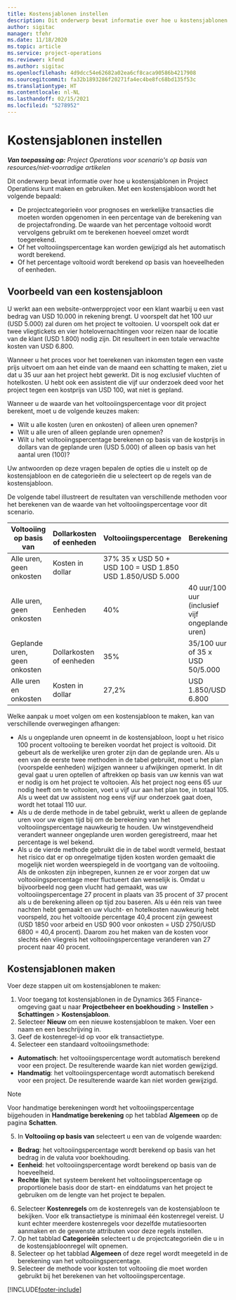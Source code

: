```yaml
---
title: Kostensjablonen instellen
description: Dit onderwerp bevat informatie over hoe u kostensjablonen in Project Operations kunt maken en gebruiken.
author: sigitac
manager: tfehr
ms.date: 11/18/2020
ms.topic: article
ms.service: project-operations
ms.reviewer: kfend
ms.author: sigitac
ms.openlocfilehash: 4d9dcc54e62682a02ea6cf8caca90586b4217908
ms.sourcegitcommit: fa32b1893286f20271fa4ec4be8fc68bd135f53c
ms.translationtype: HT
ms.contentlocale: nl-NL
ms.lasthandoff: 02/15/2021
ms.locfileid: "5278952"
---
```

# <a name="set-up-cost-templates"></a>Kostensjablonen instellen

_**Van toepassing op:** Project Operations voor scenario's op basis van resources/niet-voorradige artikelen_


Dit onderwerp bevat informatie over hoe u kostensjablonen in Project Operations kunt maken en gebruiken. Met een kostensjabloon wordt het volgende bepaald:

- De projectcategorieën voor prognoses en werkelijke transacties die moeten worden opgenomen in een percentage van de berekening van de projectafronding. De waarde van het percentage voltooid wordt vervolgens gebruikt om te berekenen hoeveel omzet wordt toegerekend.
- Of het voltooiingspercentage kan worden gewijzigd als het automatisch wordt berekend.
- Of het percentage voltooid wordt berekend op basis van hoeveelheden of eenheden.

## <a name="cost-template-example"></a>Voorbeeld van een kostensjabloon

U werkt aan een website-ontwerpproject voor een klant waarbij u een vast bedrag van USD 10.000 in rekening brengt. U voorspelt dat het 100 uur (USD 5.000) zal duren om het project te voltooien. U voorspelt ook dat er twee vliegtickets en vier hotelovernachtingen voor reizen naar de locatie van de klant (USD 1.800) nodig zijn. Dit resulteert in een totale verwachte kosten van USD 6.800.

Wanneer u het proces voor het toerekenen van inkomsten tegen een vaste prijs uitvoert om aan het einde van de maand een schatting te maken, ziet u dat u 35 uur aan het project hebt gewerkt. Dit is nog exclusief vluchten of hotelkosten. U hebt ook een assistent die vijf uur onderzoek deed voor het project tegen een kostprijs van USD 100, wat niet is gepland.

Wanneer u de waarde van het voltooiingspercentage voor dit project berekent, moet u de volgende keuzes maken:

- Wilt u alle kosten (uren en onkosten) of alleen uren opnemen?
- Wilt u alle uren of alleen geplande uren opnemen?
- Wilt u het voltooiingspercentage berekenen op basis van de kostprijs in dollars van de geplande uren (USD 5.000) of alleen op basis van het aantal uren (100)?

Uw antwoorden op deze vragen bepalen de opties die u instelt op de kostensjabloon en de categorieën die u selecteert op de regels van de kostensjabloon.

De volgende tabel illustreert de resultaten van verschillende methoden voor het berekenen van de waarde van het voltooiingspercentage voor dit scenario.

| Voltooiing op basis van | Dollarkosten of eenheden | Voltooiingspercentage | Berekening |
| --- | --- | --- | --- |
| Alle uren, geen onkosten | Kosten in dollar | 37% 35 x USD 50 + USD 100 = USD 1.850 USD 1.850/USD 5.000 |
| Alle uren, geen onkosten | Eenheden | 40% | 40 uur/100 uur (inclusief vijf ongeplande uren) |
| Geplande uren, geen onkosten | Dollarkosten of eenheden | 35% | 35/100 uur of 35 x USD 50/5.000 |
| Alle uren en onkosten | Kosten in dollar | 27,2% | USD 1.850/USD 6.800 |

Welke aanpak u moet volgen om een kostensjabloon te maken, kan van verschillende overwegingen afhangen:

- Als u ongeplande uren opneemt in de kostensjabloon, loopt u het risico 100 procent voltooiing te bereiken voordat het project is voltooid. Dit gebeurt als de werkelijke uren groter zijn dan de geplande uren. Als u een van de eerste twee methoden in de tabel gebruikt, moet u het plan (voorspelde eenheden) wijzigen wanneer u afwijkingen opmerkt. In dit geval gaat u uren optellen of aftrekken op basis van uw kennis van wat er nodig is om het project te voltooien. Als het project nog eens 65 uur nodig heeft om te voltooien, voet u vijf uur aan het plan toe, in totaal 105. Als u weet dat uw assistent nog eens vijf uur onderzoek gaat doen, wordt het totaal 110 uur.
- Als u de derde methode in de tabel gebruikt, werkt u alleen de geplande uren voor uw eigen tijd bij om de berekening van het voltooiingspercentage nauwkeurig te houden. Uw winstgevendheid verandert wanneer ongeplande uren worden geregistreerd, maar het percentage is wel bekend.
- Als u de vierde methode gebruikt die in de tabel wordt vermeld, bestaat het risico dat er op onregelmatige tijden kosten worden gemaakt die mogelijk niet worden weerspiegeld in de voortgang van de voltooiing. Als de onkosten zijn inbegrepen, kunnen ze er voor zorgen dat uw voltooiingspercentage meer fluctueert dan wenselijk is. Omdat u bijvoorbeeld nog geen vlucht had gemaakt, was uw voltooiingspercentage 27 procent in plaats van 35 procent of 37 procent als u de berekening alleen op tijd zou baseren. Als u één reis van twee nachten hebt gemaakt en uw vlucht- en hotelkosten nauwkeurig hebt voorspeld, zou het voltooide percentage 40,4 procent zijn geweest (USD 1850 voor arbeid en USD 900 voor onkosten = USD 2750/USD 6800 = 40,4 procent). Daarom zou het maken van de kosten voor slechts één vliegreis het voltooiingspercentage veranderen van 27 procent naar 40 procent.

## <a name="create-cost-templates"></a>Kostensjablonen maken
Voer deze stappen uit om kostensjablonen te maken:

1. Voor toegang tot kostensjablonen in de Dynamics 365 Finance-omgeving gaat u naar **Projectbeheer en boekhouding** > **Instellen** > **Schattingen** > **Kostensjabloon**.
2. Selecteer **Nieuw** om een nieuwe kostensjabloon te maken. Voer een naam en een beschrijving in.
3. Geef de kostenregel-id op voor elk transactietype.
4. Selecteer een standaard voltooiingsmethode:

  - **Automatisch**: het voltooiingspercentage wordt automatisch berekend voor een project. De resulterende waarde kan niet worden gewijzigd.
  - **Handmatig**: het voltooiingspercentage wordt automatisch berekend voor een project. De resulterende waarde kan niet worden gewijzigd.

  > [!NOTE]
  > Voor handmatige berekeningen wordt het voltooiingspercentage bijgehouden in **Handmatige berekening** op het tabblad **Algemeen** op de pagina **Schatten**.

5. In **Voltooiing op basis van** selecteert u een van de volgende waarden:

  - **Bedrag**: het voltooiingspercentage wordt berekend op basis van het bedrag in de valuta voor boekhouding.
  - **Eenheid**: het voltooiingspercentage wordt berekend op basis van de hoeveelheid.
  - **Rechte lijn**: het systeem berekent het voltooiingspercentage op proportionele basis door de start- en einddatums van het project te gebruiken om de lengte van het project te bepalen.

6. Selecteer **Kostenregels** om de kostenregels van de kostensjabloon te bekijken. Voor elk transactietype is minimaal één kostenregel vereist. U kunt echter meerdere kostenregels voor dezelfde mutatiesoorten aanmaken en de gewenste attributen voor deze regels instellen.
7. Op het tabblad **Categorieën** selecteert u de projectcategorieën die u in de kostensjabloonregel wilt opnemen.
8. Selecteer op het tabblad **Algemeen** of deze regel wordt meegeteld in de berekening van het voltooiingspercentage.
9. Selecteer de methode voor kosten tot voltooiing die moet worden gebruikt bij het berekenen van het voltooiingspercentage.


[!INCLUDE[footer-include](../includes/footer-banner.md)]